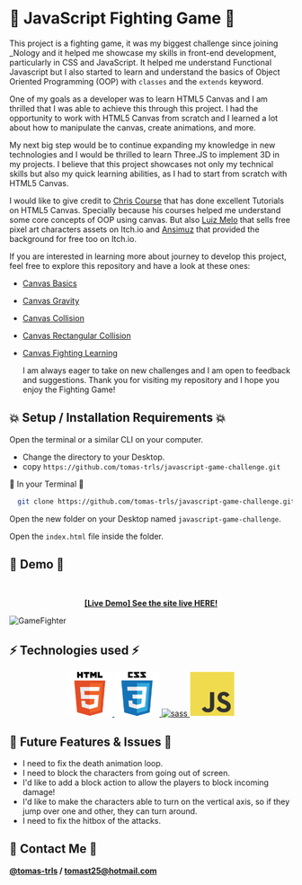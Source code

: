 # 🌟 JavaScript Fighting Game 🥊

This project is a fighting game, it was my biggest challenge since joining \_Nology and it helped me showcase my skills in front-end development, particularly in CSS and JavaScript.
It helped me understand Functional Javascript but I also started to learn and understand the basics of Object Oriented Programming (OOP) with `classes` and the `extends` keyword.

One of my goals as a developer was to learn HTML5 Canvas and I am thrilled that I was able to achieve this through this project. I had the opportunity to work with HTML5 Canvas from scratch and I learned a lot about how to manipulate the canvas, create animations, and more.

My next big step would be to continue expanding my knowledge in new technologies and I would be thrilled to learn Three.JS to implement 3D in my projects. I believe that this project showcases not only my technical skills but also my quick learning abilities, as I had to start from scratch with HTML5 Canvas.

I would like to give credit to <a href="https://chriscourses.com/">Chris Course</a> that has done excellent Tutorials on HTML5 Canvas. Specially because his courses helped me understand some core concepts of OOP using canvas. But also <a href="https://luizmelo.itch.io/">Luiz Melo</a> that sells free pixel art characters assets on Itch.io and <a href="https://ansimuz.itch.io/">Ansimuz</a> that provided the background for free too on Itch.io. 

If you are interested in learning more about journey to develop this project, feel free to explore this repository and have a look at these ones:

- <a href="https://github.com/tomas-trls/canvas-basics">Canvas Basics</a>
- <a href="https://github.com/tomas-trls/canvas-gravity">Canvas Gravity</a>
- <a href="https://github.com/tomas-trls/canvas-collision">Canvas Collision </a>
- <a href="https://github.com/tomas-trls/canvas-rect-collision">Canvas Rectangular Collision</a>
- <a href="https://github.com/tomas-trls/game-with-canvas">Canvas Fighting Learning</a>

  I am always eager to take on new challenges and I am open to feedback and suggestions. Thank you for visiting my repository and I hope you enjoy the Fighting Game!

## 💥 Setup / Installation Requirements 💥

Open the terminal or a similar CLI on your computer.

- Change the directory to your Desktop.
- copy `https://github.com/tomas-trls/javascript-game-challenge.git`

👾 In your Terminal 👾

```bash
  git clone https://github.com/tomas-trls/javascript-game-challenge.git
```

Open the new folder on your Desktop named `javascript-game-challenge`.

Open the `index.html` file inside the folder.

## 🌚 Demo 🌝

<br />
<p align="center">
  <strong><a href="https://tomas-trls.github.io/javascript-game-challenge/">[Live Demo] See the site live HERE! </a></strong>
  <br/ >
    
   ![GameFighter](https://github.com/tomas-trls/javascript-game-challenge/blob/main/gifFightinGame.gif)
  
</p>



## ⚡️ Technologies used ⚡️

<p align="center">
<a href="https://www.w3.org/html/" target="_blank" rel="noreferrer"> <img src="https://raw.githubusercontent.com/devicons/devicon/master/icons/html5/html5-original-wordmark.svg" alt="html5" width="80" height="80"/> </a>
 <a href="https://www.w3schools.com/css/" target="_blank" rel="noreferrer"> <img src="https://raw.githubusercontent.com/devicons/devicon/master/icons/css3/css3-original-wordmark.svg" alt="css3" width="80" height="80"/> </a> <a href="https://sass-lang.com/" target="_blank" rel="noreferrer"> <img src="https://www.vectorlogo.zone/logos/sass-lang/sass-lang-icon.svg" alt="sass" width="80" height="80"/> </a>
 <a href="https://developer.mozilla.org/en-US/docs/Web/JavaScript" target="_blank" rel="noreferrer"> <img src="https://raw.githubusercontent.com/devicons/devicon/master/icons/javascript/javascript-original.svg" alt="javascript" width="80" height="80"/> </a>

</p>

## 🚀 Future Features & Issues 🚀

- I need to fix the death animation loop.
- I need to block the characters from going out of screen.
- I'd like to add a block action to allow the players to block incoming damage!
- I'd like to make the characters able to turn on the vertical axis, so if they jump over one and other, they can turn around.
- I need to fix the hitbox of the attacks.

## 💎 Contact Me 💎

<strong>[@tomas-trls](https://www.github.com/tomas-trls) / tomast25@hotmail.com </strong>

